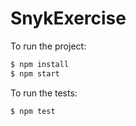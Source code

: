# SnykExercise

To run the project:
```sh
$ npm install 
$ npm start
```
To run the tests:
```sh
$ npm test 
```
